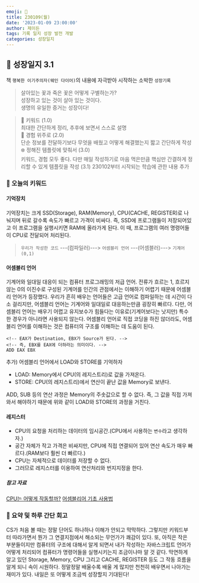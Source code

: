 ```yaml
---
emoji: 🌱
title: 230109(월)
date: '2023-01-09 23:00:00'
author: 제이든
tags: 기록 일지 성장 발전 개발
categories: 성장일지
---
```


## 🎄 성장일지 3.1

책 `행복한 이기주의자(웨인 다이어)`의 내용에 자극받아 시작하는 소박한 `성장기록`

> 살아있는 꽃과 죽은 꽃은 어떻게 구별하는가?<br/>
> 성장하고 있는 것이 살아 있는 것이다.<br/>
> 생명의 유일한 증거는 성장이다!

> 🌳 키워드 (1.0)<br/>
> 최대한 간단하게 정리, 추후에 보면서 스스로 설명<br/>
> 🍉 경험 위주로 (2.0)<br/>
> 단순 정보를 전달하기보다 무엇을 배웠고 어떻게 해결했는지 짧고 간단하게 작성<br/>
> ❄️ 정해진 템플릿에 맞춰서 (3.0)<br/>
> 키워드, 경험 모두 좋다. 다만 매일 작성하기로 마음 먹은만큼 핵심만 간결하게 정리할 수 있게 템플릿을 작성
> (3.1) 230102부터 시작되는 학습에 관한 내용 추가

### 🔑 오늘의 키워드

#### 기억장치

기억장치는 크게 SSD(Storage), RAM(Memory), CPU(CACHE, REGISTER)로 나눠지며 뒤로 갈수록 속도가 빠르고 가격이 비싸다. 즉, SSD에 프로그램들이 저장되어있고 이 프로그램을 실행시키면 RAM에 올라가게 된다. 이 때, 프로그램의 여러 명령어들이 CPU로 전달되어 처리된다.

> `우리가 작성한 코드` ---(컴파일러)---> `어셈블리 언어` ---(어셈블러)---> `기계어(0,1)`

#### 어셈블리 언어

기계어와 일대일 대응이 되는 컴퓨터 프로그래밍의 저급 언어. 전류가 흐르는 1, 흐르지 않는 0의 이진수로 구성된 기계어를 인간의 관점에서는 이해하기 어렵기 때문에 어셈블리 언어가 등장했다. 우리가 흔히 배우는 언어들은 고급 언어로 컴파일하는 데 시간이 다소 걸리지만, 어셈블리 언어는 기계어와 일대일로 대응하는만큼 굉장히 빠르다. 다만, 어셈블리 언어는 배우기 어렵고 유지보수가 힘들다는 이유로(기계어보다는 낫지만) 특수한 경우가 아니라면 사용되지 않는다. 어셈블리 언어로 직접 코딩을 하진 않더라도, 어셈블리 언어를 이해하는 것은 컴퓨터의 구조를 이해하는 데 도움이 된다.

```
<!-- EAX가 Destination, EBX가 Source가 된다. -->
<!-- 즉, EBX를 EAX에 더하라는 의미이다. -->
ADD EAX EBX
```

추가) 어셈블리 언어에서 LOAD와 STORE를 기억하자
- LOAD: Memory에서 CPU(의 레지스트리)로 값을 가져온다.
- STORE: CPU(의 레지스트리)에서 연산이 끝난 값을 Memory로 보낸다.

ADD, SUB 등의 연산 과정은 Memory의 주솟값으로 할 수 없다. 즉, 그 값을 직접 가져와서 해야하기 때문에 위와 같이 LOAD와 STORE의 과정을 거친다.

#### 레지스터

- CPU의 요청을 처리하는 데이터의 임시공간.(CPU에서 사용하는 `변수`라고 생각하자.)
- 공간 자체가 작고 가격은 비싸지만, CPU에 직접 연결되어 있어 연산 속도가 매우 빠르다.(RAM보다 훨씬 더 빠르다.)
- CPU는 자체적으로 데이터를 저장할 수 없다.
- 그러므로 레지스터를 이용하여 연산처리와 번지지정을 한다.

##### 참고 자료

[CPU는 어떻게 작동할까?](https://www.youtube.com/watch?v=Fg00LN30Ezg&t=2s)
[어셈블리어 기초 사용법](https://coding-factory.tistory.com/651)

### 📝 요약 및 하루 간단 회고

CS가 처음 볼 때는 정말 단어도 하나하나 이해가 안되고 막막하다. 그렇지만 키워드부터 따라가면서 뭔가 그 연결지점에서 해소되는 무언가가 쾌감이 있다.
또, 아직은 작은 부분들이지만 컴퓨터의 구조에 대해서 알게 되면서 내가 작성하는 자바스크립트 언어가 어떻게 처리되어 컴퓨터가 명령어들을 실행시키는지 조금이나마 알 것 같다.
막연하게 알고 있던 Storage, Memory, CPU 그리고 CACHE, REGISTER 등도 그 작동 흐름을 알게 되니 속이 시원하다. 정말정말 배울수록 배울 게 많지만
천천히 배우면서 나아가는 재미가 있다. 내일은 또 어떻게 조금씩 성장할지 기대된다!

```toc

```
